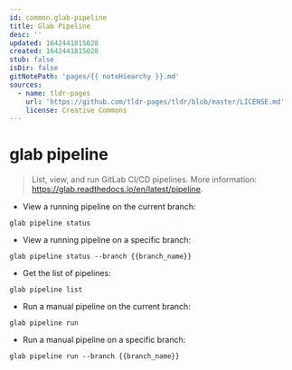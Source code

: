 ```yaml
---
id: common.glab-pipeline
title: Glab Pipeline
desc: ''
updated: 1642441815028
created: 1642441815028
stub: false
isDir: false
gitNotePath: 'pages/{{ noteHiearchy }}.md'
sources:
  - name: tldr-pages
    url: 'https://github.com/tldr-pages/tldr/blob/master/LICENSE.md'
    license: Creative Commons
---
```

# glab pipeline

> List, view, and run GitLab CI/CD pipelines.
> More information: <https://glab.readthedocs.io/en/latest/pipeline>.

- View a running pipeline on the current branch:

`glab pipeline status`

- View a running pipeline on a specific branch:

`glab pipeline status --branch {{branch_name}}`

- Get the list of pipelines:

`glab pipeline list`

- Run a manual pipeline on the current branch:

`glab pipeline run`

- Run a manual pipeline on a specific branch:

`glab pipeline run --branch {{branch_name}}`

